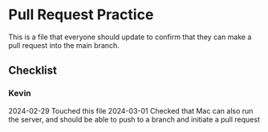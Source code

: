 # Pull Request Practice
This is a file that everyone should update to confirm that they can make a pull request into the main branch.

## Checklist
### Kevin
2024-02-29 Touched this file
2024-03-01 Checked that Mac can also run the server, and should be able to push to a branch and initiate a pull request